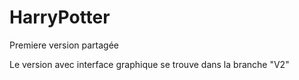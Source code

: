 # HarryPotter
Premiere version partagée


Le version avec interface graphique se trouve dans la branche "V2"
